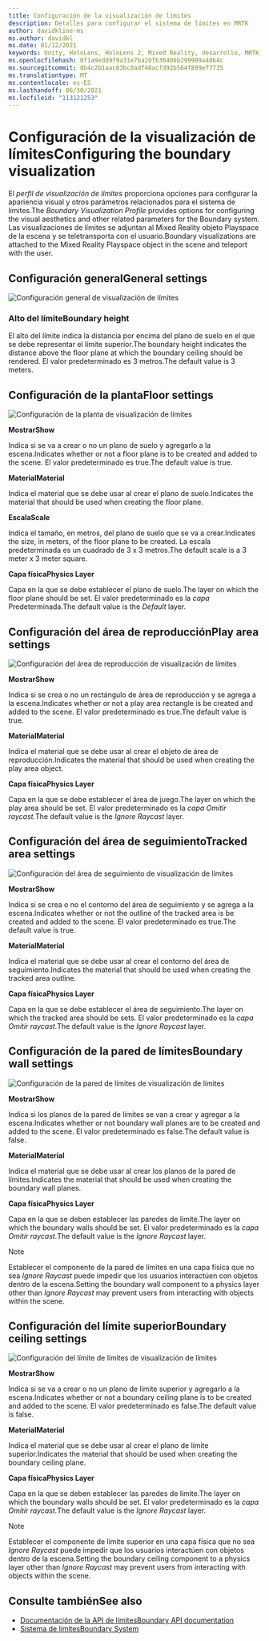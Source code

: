```yaml
---
title: Configuración de la visualización de límites
description: Detalles para configurar el sistema de límites en MRTK
author: davidkline-ms
ms.author: davidkl
ms.date: 01/12/2021
keywords: Unity, HoloLens, HoloLens 2, Mixed Reality, desarrollo, MRTK, sistema de límites,
ms.openlocfilehash: 0f1a9edd9f9a31e7ba20f630406b299909a4864c
ms.sourcegitcommit: 8b4c2b1aac83bc8adf46acfd92b564f899ef7735
ms.translationtype: MT
ms.contentlocale: es-ES
ms.lasthandoff: 06/30/2021
ms.locfileid: "113121253"
---
```

# <a name="configuring-the-boundary-visualization"></a><span data-ttu-id="a6f06-104">Configuración de la visualización de límites</span><span class="sxs-lookup"><span data-stu-id="a6f06-104">Configuring the boundary visualization</span></span>

<span data-ttu-id="a6f06-105">El *perfil de visualización de límites* proporciona opciones para configurar la apariencia visual y otros parámetros relacionados para el sistema de límites.</span><span class="sxs-lookup"><span data-stu-id="a6f06-105">The *Boundary Visualization Profile* provides options for configuring the visual aesthetics and other related parameters for the Boundary system.</span></span> <span data-ttu-id="a6f06-106">Las visualizaciones de límites se adjuntan al Mixed Reality objeto Playspace de la escena y se teletransporta con el usuario.</span><span class="sxs-lookup"><span data-stu-id="a6f06-106">Boundary visualizations are attached to the Mixed Reality Playspace object in the scene and teleport with the user.</span></span>

## <a name="general-settings"></a><span data-ttu-id="a6f06-107">Configuración general</span><span class="sxs-lookup"><span data-stu-id="a6f06-107">General settings</span></span>

![Configuración general de visualización de límites](../images/boundary/BoundaryVisualizationGeneralSettings.png)

### <a name="boundary-height"></a><span data-ttu-id="a6f06-109">Alto del límite</span><span class="sxs-lookup"><span data-stu-id="a6f06-109">Boundary height</span></span>

<span data-ttu-id="a6f06-110">El alto del límite indica la distancia por encima del plano de suelo en el que se debe representar el límite superior.</span><span class="sxs-lookup"><span data-stu-id="a6f06-110">The boundary height indicates the distance above the floor plane at which the boundary ceiling should be rendered.</span></span> <span data-ttu-id="a6f06-111">El valor predeterminado es 3 metros.</span><span class="sxs-lookup"><span data-stu-id="a6f06-111">The default value is 3 meters.</span></span>

## <a name="floor-settings"></a><span data-ttu-id="a6f06-112">Configuración de la planta</span><span class="sxs-lookup"><span data-stu-id="a6f06-112">Floor settings</span></span>

![Configuración de la planta de visualización de límites](../images/boundary/BoundaryVisualizationFloorSettings.png)

<span data-ttu-id="a6f06-114">**Mostrar**</span><span class="sxs-lookup"><span data-stu-id="a6f06-114">**Show**</span></span>

<span data-ttu-id="a6f06-115">Indica si se va a crear o no un plano de suelo y agregarlo a la escena.</span><span class="sxs-lookup"><span data-stu-id="a6f06-115">Indicates whether or not a floor plane is to be created and added to the scene.</span></span> <span data-ttu-id="a6f06-116">El valor predeterminado es true.</span><span class="sxs-lookup"><span data-stu-id="a6f06-116">The default value is true.</span></span>

<span data-ttu-id="a6f06-117">**Material**</span><span class="sxs-lookup"><span data-stu-id="a6f06-117">**Material**</span></span>

<span data-ttu-id="a6f06-118">Indica el material que se debe usar al crear el plano de suelo.</span><span class="sxs-lookup"><span data-stu-id="a6f06-118">Indicates the material that should be used when creating the floor plane.</span></span>

<span data-ttu-id="a6f06-119">**Escala**</span><span class="sxs-lookup"><span data-stu-id="a6f06-119">**Scale**</span></span>

<span data-ttu-id="a6f06-120">Indica el tamaño, en metros, del plano de suelo que se va a crear.</span><span class="sxs-lookup"><span data-stu-id="a6f06-120">Indicates the size, in meters, of the floor plane to be created.</span></span> <span data-ttu-id="a6f06-121">La escala predeterminada es un cuadrado de 3 x 3 metros.</span><span class="sxs-lookup"><span data-stu-id="a6f06-121">The default scale is a 3 meter x 3 meter square.</span></span>

<span data-ttu-id="a6f06-122">**Capa física**</span><span class="sxs-lookup"><span data-stu-id="a6f06-122">**Physics Layer**</span></span>

<span data-ttu-id="a6f06-123">Capa en la que se debe establecer el plano de suelo.</span><span class="sxs-lookup"><span data-stu-id="a6f06-123">The layer on which the floor plane should be set.</span></span> <span data-ttu-id="a6f06-124">El valor predeterminado es la *capa* Predeterminada.</span><span class="sxs-lookup"><span data-stu-id="a6f06-124">The default value is the *Default* layer.</span></span>

## <a name="play-area-settings"></a><span data-ttu-id="a6f06-125">Configuración del área de reproducción</span><span class="sxs-lookup"><span data-stu-id="a6f06-125">Play area settings</span></span>

![Configuración del área de reproducción de visualización de límites](../images/boundary/BoundaryVisualizationPlayAreaSettings.png)

<span data-ttu-id="a6f06-127">**Mostrar**</span><span class="sxs-lookup"><span data-stu-id="a6f06-127">**Show**</span></span>

<span data-ttu-id="a6f06-128">Indica si se crea o no un rectángulo de área de reproducción y se agrega a la escena.</span><span class="sxs-lookup"><span data-stu-id="a6f06-128">Indicates whether or not a play area rectangle is be created and added to the scene.</span></span> <span data-ttu-id="a6f06-129">El valor predeterminado es true.</span><span class="sxs-lookup"><span data-stu-id="a6f06-129">The default value is true.</span></span>

<span data-ttu-id="a6f06-130">**Material**</span><span class="sxs-lookup"><span data-stu-id="a6f06-130">**Material**</span></span>

<span data-ttu-id="a6f06-131">Indica el material que se debe usar al crear el objeto de área de reproducción.</span><span class="sxs-lookup"><span data-stu-id="a6f06-131">Indicates the material that should be used when creating the play area object.</span></span>

<span data-ttu-id="a6f06-132">**Capa física**</span><span class="sxs-lookup"><span data-stu-id="a6f06-132">**Physics Layer**</span></span>

<span data-ttu-id="a6f06-133">Capa en la que se debe establecer el área de juego.</span><span class="sxs-lookup"><span data-stu-id="a6f06-133">The layer on which the play area should be set.</span></span> <span data-ttu-id="a6f06-134">El valor predeterminado es la *capa Omitir raycast.*</span><span class="sxs-lookup"><span data-stu-id="a6f06-134">The default value is the *Ignore Raycast* layer.</span></span>

## <a name="tracked-area-settings"></a><span data-ttu-id="a6f06-135">Configuración del área de seguimiento</span><span class="sxs-lookup"><span data-stu-id="a6f06-135">Tracked area settings</span></span>

![Configuración del área de seguimiento de visualización de límites](../images/boundary/BoundaryVisualizationTrackedAreaSettings.png)

<span data-ttu-id="a6f06-137">**Mostrar**</span><span class="sxs-lookup"><span data-stu-id="a6f06-137">**Show**</span></span>

<span data-ttu-id="a6f06-138">Indica si se crea o no el contorno del área de seguimiento y se agrega a la escena.</span><span class="sxs-lookup"><span data-stu-id="a6f06-138">Indicates whether or not the outline of the tracked area is be created and added to the scene.</span></span> <span data-ttu-id="a6f06-139">El valor predeterminado es true.</span><span class="sxs-lookup"><span data-stu-id="a6f06-139">The default value is true.</span></span>

<span data-ttu-id="a6f06-140">**Material**</span><span class="sxs-lookup"><span data-stu-id="a6f06-140">**Material**</span></span>

<span data-ttu-id="a6f06-141">Indica el material que se debe usar al crear el contorno del área de seguimiento.</span><span class="sxs-lookup"><span data-stu-id="a6f06-141">Indicates the material that should be used when creating the tracked area outline.</span></span>

<span data-ttu-id="a6f06-142">**Capa física**</span><span class="sxs-lookup"><span data-stu-id="a6f06-142">**Physics Layer**</span></span>

<span data-ttu-id="a6f06-143">Capa en la que se debe establecer el área de seguimiento.</span><span class="sxs-lookup"><span data-stu-id="a6f06-143">The layer on which the tracked area should be sets.</span></span> <span data-ttu-id="a6f06-144">El valor predeterminado es la *capa Omitir raycast.*</span><span class="sxs-lookup"><span data-stu-id="a6f06-144">The default value is the *Ignore Raycast* layer.</span></span>

## <a name="boundary-wall-settings"></a><span data-ttu-id="a6f06-145">Configuración de la pared de límites</span><span class="sxs-lookup"><span data-stu-id="a6f06-145">Boundary wall settings</span></span>

![Configuración de la pared de límites de visualización de límites](../images/boundary/BoundaryVisualizationWallSettings.png)

<span data-ttu-id="a6f06-147">**Mostrar**</span><span class="sxs-lookup"><span data-stu-id="a6f06-147">**Show**</span></span>

<span data-ttu-id="a6f06-148">Indica si los planos de la pared de límites se van a crear y agregar a la escena.</span><span class="sxs-lookup"><span data-stu-id="a6f06-148">Indicates whether or not boundary wall planes are to be created and added to the scene.</span></span> <span data-ttu-id="a6f06-149">El valor predeterminado es false.</span><span class="sxs-lookup"><span data-stu-id="a6f06-149">The default value is false.</span></span>

<span data-ttu-id="a6f06-150">**Material**</span><span class="sxs-lookup"><span data-stu-id="a6f06-150">**Material**</span></span>

<span data-ttu-id="a6f06-151">Indica el material que se debe usar al crear los planos de la pared de límites.</span><span class="sxs-lookup"><span data-stu-id="a6f06-151">Indicates the material that should be used when creating the boundary wall planes.</span></span>

<span data-ttu-id="a6f06-152">**Capa física**</span><span class="sxs-lookup"><span data-stu-id="a6f06-152">**Physics Layer**</span></span>

<span data-ttu-id="a6f06-153">Capa en la que se deben establecer las paredes de límite.</span><span class="sxs-lookup"><span data-stu-id="a6f06-153">The layer on which the boundary walls should be set.</span></span> <span data-ttu-id="a6f06-154">El valor predeterminado es la *capa Omitir raycast.*</span><span class="sxs-lookup"><span data-stu-id="a6f06-154">The default value is the *Ignore Raycast* layer.</span></span>

> [!NOTE]
> <span data-ttu-id="a6f06-155">Establecer el componente de la pared de límites en una capa física que no sea *Ignore Raycast* puede impedir que los usuarios interactúen con objetos dentro de la escena.</span><span class="sxs-lookup"><span data-stu-id="a6f06-155">Setting the boundary wall component to a physics layer other than *Ignore Raycast* may prevent users from interacting with objects within the scene.</span></span>

## <a name="boundary-ceiling-settings"></a><span data-ttu-id="a6f06-156">Configuración del límite superior</span><span class="sxs-lookup"><span data-stu-id="a6f06-156">Boundary ceiling settings</span></span>

![Configuración del límite de límites de visualización de límites](../images/boundary/BoundaryVisualizationCeilingSettings.png)

<span data-ttu-id="a6f06-158">**Mostrar**</span><span class="sxs-lookup"><span data-stu-id="a6f06-158">**Show**</span></span>

<span data-ttu-id="a6f06-159">Indica si se va a crear o no un plano de límite superior y agregarlo a la escena.</span><span class="sxs-lookup"><span data-stu-id="a6f06-159">Indicates whether or not a boundary ceiling plane is to be created and added to the scene.</span></span> <span data-ttu-id="a6f06-160">El valor predeterminado es false.</span><span class="sxs-lookup"><span data-stu-id="a6f06-160">The default value is false.</span></span>

<span data-ttu-id="a6f06-161">**Material**</span><span class="sxs-lookup"><span data-stu-id="a6f06-161">**Material**</span></span>

<span data-ttu-id="a6f06-162">Indica el material que se debe usar al crear el plano de límite superior.</span><span class="sxs-lookup"><span data-stu-id="a6f06-162">Indicates the material that should be used when creating the boundary ceiling plane.</span></span>

<span data-ttu-id="a6f06-163">**Capa física**</span><span class="sxs-lookup"><span data-stu-id="a6f06-163">**Physics Layer**</span></span>

<span data-ttu-id="a6f06-164">Capa en la que se deben establecer las paredes de límite.</span><span class="sxs-lookup"><span data-stu-id="a6f06-164">The layer on which the boundary walls should be set.</span></span> <span data-ttu-id="a6f06-165">El valor predeterminado es la *capa Omitir raycast.*</span><span class="sxs-lookup"><span data-stu-id="a6f06-165">The default value is the *Ignore Raycast* layer.</span></span>

> [!NOTE]
> <span data-ttu-id="a6f06-166">Establecer el componente de límite superior en una capa física que no sea *Ignore Raycast* puede impedir que los usuarios interactúen con objetos dentro de la escena.</span><span class="sxs-lookup"><span data-stu-id="a6f06-166">Setting the boundary ceiling component to a physics layer other than *Ignore Raycast* may prevent users from interacting with objects within the scene.</span></span>

## <a name="see-also"></a><span data-ttu-id="a6f06-167">Consulte también</span><span class="sxs-lookup"><span data-stu-id="a6f06-167">See also</span></span>

- [<span data-ttu-id="a6f06-168">Documentación de la API de límites</span><span class="sxs-lookup"><span data-stu-id="a6f06-168">Boundary API documentation</span></span>](xref:Microsoft.MixedReality.Toolkit.Boundary)
- [<span data-ttu-id="a6f06-169">Sistema  de límites</span><span class="sxs-lookup"><span data-stu-id="a6f06-169">Boundary System</span></span>](boundary-system-getting-started.md)
